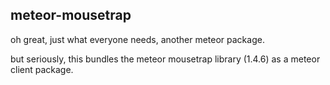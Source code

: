 meteor-mousetrap
----------------

oh great, just what everyone needs, another meteor package.


but seriously, this bundles the meteor mousetrap library (1.4.6) as a
meteor client package.
